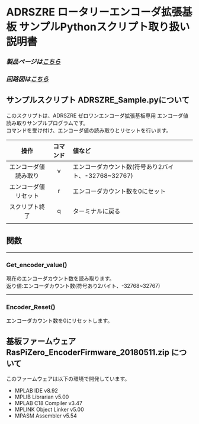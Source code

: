 # ADRSZRE ロータリーエンコーダ拡張基板 サンプルPythonスクリプト取り扱い説明書  

### *製品ページは[こちら](http://bit-trade-one.co.jp/product/module/adrszre)*

### *回路図は[こちら](https://github.com/bit-trade-one/RasPi-Zero-One-Series/blob/master/1st/ADRSZRE_Rotary_Encoder/rpizero_encoder_v11_schematics.pdf)*

## サンプルスクリプト ADRSZRE_Sample.pyについて  

このスクリプトは、ADRSZRE ゼロワンエンコーダ拡張基板専用 エンコーダ値読み取りサンプルプログラムです。  
コマンドを受け付け、エンコーダ値の読み取りとリセットを行います。  

|操作|コマンド|値など|
|:-:|:-:|:-|
|エンコーダ値読み取り|v|エンコーダカウント数(符号あり2バイト、-32768~32767)|
|エンコーダ値リセット|r|エンコーダカウント数を0にセット|
|スクリプト終了|q|ターミナルに戻る|  
||||

## 関数

--------------------------

### Get_encoder_value()

現在のエンコーダカウント数を読み取ります。  
返り値:エンコーダカウント数(符号あり2バイト、-32768~32767)

--------------------------

### Encoder_Reset()

エンコーダカウント数を0にリセットします。

## 基板ファームウェア RasPiZero_EncoderFirmware_20180511.zip について

このファームウェアは以下の環境で開発しています。  

 - MPLAB IDE v8.92
 - MPLIB Librarian v5.00
 - MPLAB C18 Compiler v3.47
 - MPLINK Object Linker v5.00
 - MPASM Assembler v5.54
